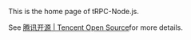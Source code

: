 This is the home page of tRPC-Node.js.

See [腾讯开源 | Tencent Open Source](https://opensource.tencent.com/)for more details.

